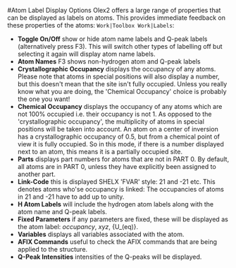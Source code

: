 #Atom Label Display Options
Olex2 offers a large range of properties that can be displayed as labels on atoms. This provides immediate feedback on these properties of the atoms: `Work|Toolbox Work|Labels`:

- **Toggle On/Off**  show or hide atom name labels and Q-peak labels (alternatively press F3). This will switch other types of labelling off but selecting it again will display atom name labels.
- **Atom Names**  F3 shows non-hydrogen atom and Q-peak labels
- **Crystallographic Occupancy** displays the occupancy of any atoms. Please note that atoms in special positions will also display a number, but this doesn't mean that the site isn't fully occupied. Unless you really know what you are doing, the 'Chemical Occupancy' choice is probably the one you want!
- **Chemical Occupancy**  displays the occupancy of any atoms which are not 100% occupied i.e. their occupancy is not 1. As opposed to the 'crystallographic occupancy', the multiplicity of atoms in special positions will be taken into account. An atom on a center of inversion has a crystallographic occupancy of 0.5, but from a chemical point of view it is fully occupied. So in this mode, if there is a number displayed next to an atom, this means it is a partially occupied site.
- **Parts**  displays part numbers for atoms that are not in PART 0. By default, all atoms are in PART 0, unless they have explicitly been assigned to another part.
- **Link-Code**  this is displayed SHELX 'FVAR' style: 21 and -21 etc. This denotes atoms who'se occupancy is linked: The occupancies of atoms in 21 and -21 have to add up to unity.
- **H Atom Labels**  will include the hydrogen atom labels along with the atom name and Q-peak labels.
- **Fixed Parameters**  if any parameters are fixed, these will be displayed as the atom label: _occupancy_, _xyz_, {U_(eq)}.
- **Variables**  displays all variables associated with the atom.
- **AFIX Commands**  useful to check the AFIX commands that are being applied to the structure.
- **Q-Peak Intensities**  intensities of the Q-peaks will be displayed.
